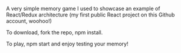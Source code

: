 A very simple memory game I used to showcase an example of React/Redux architecture (my first public React project on this Github account, woohoo!)

To download, fork the repo, npm install.

To play, npm start and enjoy testing your memory!
